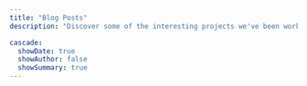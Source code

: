 ```yaml
---
title: "Blog Posts"
description: "Discover some of the interesting projects we've been working on."

cascade:
  showDate: true
  showAuthor: false
  showSummary: true
---
```

